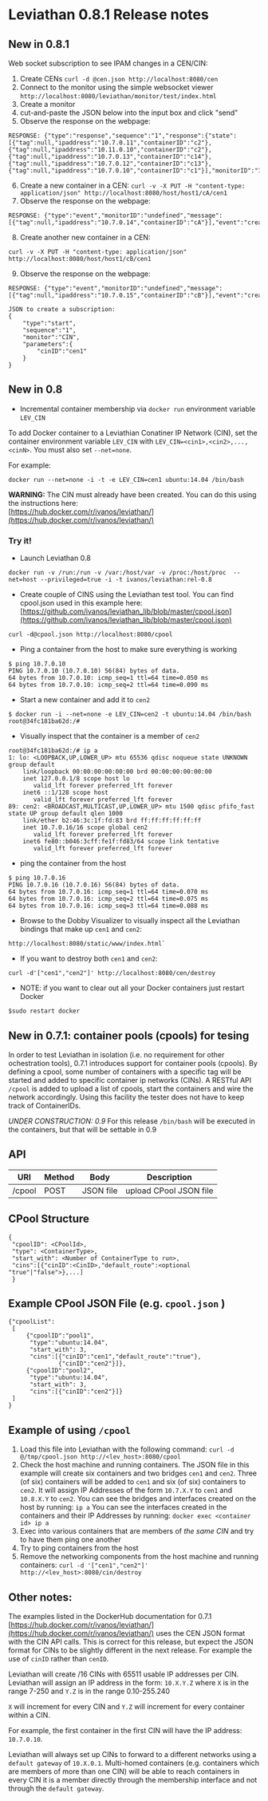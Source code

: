 # Leviathan 0.8.1 Release notes

## New in 0.8.1

Web socket subscription to see IPAM changes in a CEN/CIN:

1. Create CENs
```curl -d @cen.json http://localhost:8080/cen```
2. Connect to the monitor using the simple websocket viewer
```http://localhost:8080/leviathan/monitor/test/index.html```
3. Create a monitor
4. cut-and-paste the JSON below into the input box and click "send"
5. Observe the response on the webpage:
```
RESPONSE: {"type":"response","sequence":"1","response":{"state":[{"tag":null,"ipaddress":"10.7.0.11","containerID":"c2"},{"tag":null,"ipaddress":"10.11.0.10","containerID":"c2"},{"tag":null,"ipaddress":"10.7.0.13","containerID":"c14"},{"tag":null,"ipaddress":"10.7.0.12","containerID":"c13"},{"tag":null,"ipaddress":"10.7.0.10","containerID":"c1"}],"monitorID":"1441765085652924"}}
```
6. Create a new container in a CEN:
```curl -v -X PUT -H "content-type: application/json" http://localhost:8080/host/host1/cA/cen1```
7. Observe the response on the webpage:
```
RESPONSE: {"type":"event","monitorID":"undefined","message":[{"tag":null,"ipaddress":"10.7.0.14","containerID":"cA"}],"event":"create"}
```
8. Create another new container in a CEN:
```
curl -v -X PUT -H "content-type: application/json" http://localhost:8080/host/host1/cB/cen1
```
9. Observe the response on the webpage:
```
RESPONSE: {"type":"event","monitorID":"undefined","message":[{"tag":null,"ipaddress":"10.7.0.15","containerID":"cB"}],"event":"create"}
```
```
JSON to create a subscription:
{
    "type":"start",
    "sequence":"1",
    "monitor":"CIN",
    "parameters":{
        "cinID":"cen1"
    }
} 
```

## New in 0.8

* Incremental container membership via ```docker run``` environment variable ```LEV_CIN```

To add Docker container to a Leviathian Conatiner IP Network (CIN), set the container environment variable ```LEV_CIN``` with ```LEV_CIN=<cin1>,<cin2>,...,<cinN>```.  You must also set ```--net=none```.

For example:

```
docker run --net=none -i -t -e LEV_CIN=cen1 ubuntu:14.04 /bin/bash
```

**WARNING:** The CIN must already have been created. You can do this using the instructions here:  
[https://hub.docker.com/r/ivanos/leviathan/](https://hub.docker.com/r/ivanos/leviathan/)


### Try it! ###

* Launch Leviathan 0.8
```
docker run -v /run:/run -v /var:/host/var -v /proc:/host/proc  --net=host --privileged=true -i -t ivanos/leviathan:rel-0.8
```
* Create couple of CINS using the Leviathan test tool. You can find cpool.json used in this example here: [https://github.com/ivanos/leviathan_lib/blob/master/cpool.json](https://github.com/ivanos/leviathan_lib/blob/master/cpool.json)
```
curl -d@cpool.json http://localhost:8080/cpool
```
* Ping a container from the host to make sure everything is working
```
$ ping 10.7.0.10
PING 10.7.0.10 (10.7.0.10) 56(84) bytes of data.
64 bytes from 10.7.0.10: icmp_seq=1 ttl=64 time=0.050 ms
64 bytes from 10.7.0.10: icmp_seq=2 ttl=64 time=0.090 ms
```
* Start a new container and add it to ```cen2```
```
$ docker run -i --net=none -e LEV_CIN=cen2 -t ubuntu:14.04 /bin/bash
root@34fc181ba62d:/#
```
* Visually inspect that the container is a member of ```cen2```
```
root@34fc181ba62d:/# ip a
1: lo: <LOOPBACK,UP,LOWER_UP> mtu 65536 qdisc noqueue state UNKNOWN group default 
    link/loopback 00:00:00:00:00:00 brd 00:00:00:00:00:00
    inet 127.0.0.1/8 scope host lo
       valid_lft forever preferred_lft forever
    inet6 ::1/128 scope host 
       valid_lft forever preferred_lft forever
89: cen2: <BROADCAST,MULTICAST,UP,LOWER_UP> mtu 1500 qdisc pfifo_fast state UP group default qlen 1000
    link/ether b2:46:3c:1f:fd:83 brd ff:ff:ff:ff:ff:ff
    inet 10.7.0.16/16 scope global cen2
       valid_lft forever preferred_lft forever
    inet6 fe80::b046:3cff:fe1f:fd83/64 scope link tentative 
       valid_lft forever preferred_lft forever
```
* ping the container from the host
```
$ ping 10.7.0.16
PING 10.7.0.16 (10.7.0.16) 56(84) bytes of data.
64 bytes from 10.7.0.16: icmp_seq=1 ttl=64 time=0.070 ms
64 bytes from 10.7.0.16: icmp_seq=2 ttl=64 time=0.075 ms
64 bytes from 10.7.0.16: icmp_seq=3 ttl=64 time=0.088 ms
```
* Browse to the Dobby Visualizer to visually inspect all the Leviathan bindings that make up ```cen1``` and ```cen2```:
```
http://localhost:8080/static/www/index.html`
```
* If you want to destroy both ```cen1``` and ```cen2```:
```
curl -d'["cen1","cen2"]' http://localhost:8080/cen/destroy
```
* NOTE: if you want to clear out all your Docker containers just restart Docker
```
$sudo restart docker
```

## New in 0.7.1: container pools (cpools) for tesing

In order to test Leviathan in isolation (i.e. no requirement for other ochestration tools), 0.7.1 introduces support for container pools (cpools).  By defining a cpool, some number of containers with a specific tag will be started and added to specific container ip networks (CINs).   A RESTful API ```/cpool``` is added to upload a list of cpools, start the containers and wire the network accordingly.  Using this facility the tester does not have to keep track of ContainerIDs.

*UNDER CONSTRUCTION: 0.9* For this release ```/bin/bash``` will be executed in the containers, but that will be settable in 0.9

## API
URI | Method | Body | Description
--- | ------ | ---- | -----------
/cpool | POST | JSON file | upload CPool JSON file

## CPool Structure

```
{
 "cpoolID": <CPoolId>,
 "type": <ContainerType>,
 "start_with": <Number of ContainerType to run>,
 "cins":[{"cinID":<CinID>,"default_route":<optional "true"|"false">},...]
 }
```

## Example CPool JSON File (e.g. ```cpool.json``` )
```
{"cpoolList":
 [
     {"cpoolID":"pool1",
      "type":"ubuntu:14.04",
      "start_with": 3,
      "cins":[{"cinID":"cen1","default_route":"true"},
              {"cinID":"cen2"}]},
     {"cpoolID":"pool2",
      "type":"ubuntu:14.04",
      "start_with": 3,
      "cins":[{"cinID":"cen2"}]}
 ]
}
```
## Example of using ```/cpool```

1. Load this file into Leviathan with the following command:
 ```curl -d @/tmp/cpool.json http://<lev_host>:8080/cpool```
2. Check the host machine and running containers.  The JSON file in this example will create six containers and two bridges ```cen1``` and ```cen2```.  Three (of six) containers will be added  to ``cen1`` and six (of six) containers to  ```cen2```. It will assign IP Addresses of the form ```10.7.X.Y``` to ```cen1``` and ```10.8.X.Y``` to ```cen2```.
You can see the bridges and interfaces  created on the host by running:
```ip a```
You can see the interfaces created in the containers and their IP Addresses by running:
```docker exec <container id> ip a```
5.  Exec into various containers that are members of *the same CIN* and try to have them ping one another
5.  Try to ping containers from the host
6.  Remove the networking components from the host machine and running containers:
```curl -d '["cen1","cen2"]' http://<lev_host>:8080/cin/destroy```

## Other notes:

The examples listed in the DockerHub documentation for 0.7.1 [https://hub.docker.com/r/ivanos/leviathan/](https://hub.docker.com/r/ivanos/leviathan/) uses the CEN JSON format with the CIN API calls.  This is correct for this release, but expect the JSON format for CINs to be slightly different in the next release. For example the use of ```cinID``` rather than ```cenID```.

Leviathan will create /16 CINs with 65511 usable IP addresses per CIN.  Leviathan will assign an IP address in the form: ```10.X.Y.Z``` where ```X``` is in the range 7-250 and ```Y.Z```  is in the range 0.10-255.240

```X``` will increment for every CIN and ```Y.Z``` will increment for every container within a CIN.  

For example, the first container in the first CIN will have the IP address: ```10.7.0.10```.

Leviathan will always set up CINs to forward to a different networks using a ```default gateway``` of ```10.X.0.1```. Multi-homed containers (e.g. containers which are members of more than one CIN) will be able to reach containers in every CIN it is a member directly through the membership interface and not through the ```default gateway```.
